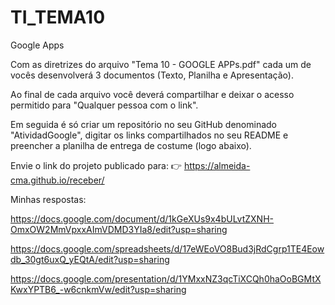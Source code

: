 # TI_TEMA10
Google Apps

Com as diretrizes do arquivo "Tema 10 - GOOGLE APPs.pdf" cada um de vocês desenvolverá 3 documentos (Texto, Planilha e Apresentação).

Ao final de cada arquivo você deverá compartilhar e deixar o acesso permitido para "Qualquer pessoa com o link".

Em seguida é só criar um repositório no seu GitHub denominado "AtividadGoogle", digitar os links compartilhados no seu README e preencher a planilha de entrega de costume (logo abaixo).

Envie o link do projeto publicado para: 👉 https://almeida-cma.github.io/receber/

Minhas respostas: 

https://docs.google.com/document/d/1kGeXUs9x4bULvtZXNH-OmxOW2MmVpxxAImVDMD3YIa8/edit?usp=sharing

https://docs.google.com/spreadsheets/d/17eWEoVO8Bud3jRdCgrp1TE4Eowdb_30gt6uxQ_yEQtA/edit?usp=sharing

https://docs.google.com/presentation/d/1YMxxNZ3qcTiXCQh0haOoBGMtXKwxYPTB6_-w6cnkmVw/edit?usp=sharing
